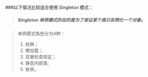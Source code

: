 ###以下情况比较适合使用 Singleton 模式：

> ##### Singleton 单例模式的目的是为了保证某个类只实例化一个对象。

> 单例模式角色分为4种：
> 1. 经典；
> 2. 懒加载；
> 3. 双重检查锁定；
> 4. 静态内部类;
> 5. 枚举。
